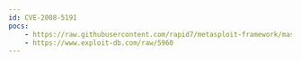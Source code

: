 ```yaml
---
id: CVE-2008-5191
pocs:
    - https://raw.githubusercontent.com/rapid7/metasploit-framework/master/modules/exploits/unix/webapp/seportal_sqli_exec.rb
    - https://www.exploit-db.com/raw/5960
---
```

